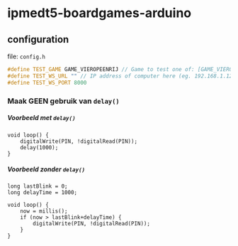 # ipmedt5-boardgames-arduino

## configuration
file: `config.h`
```c++
#define TEST_GAME GAME_VIEROPEENRIJ // Game to test one of: [GAME_VIEROPEENRIJ, GAME_THIRTYSECONDS, GAME_TRIVIALPURSUIT, GAME_VLOTTEGEESTEN, GAME_GANZENBORD]
#define TEST_WS_URL "" // IP address of computer here (eg. 192.168.1.123)
#define TEST_WS_PORT 8000
```

### Maak GEEN gebruik van `delay()`
##### Voorbeeld met `delay()`
```
void loop() {
	digitalWrite(PIN, !digitalRead(PIN));
	delay(1000);
}
```
##### Voorbeeld zonder `delay()`
```
long lastBlink = 0;
long delayTime = 1000;

void loop() {
	now = millis();
	if (now > lastBlink+delayTime) {
		digitalWrite(PIN, !digitalRead(PIN));
	}
}
```